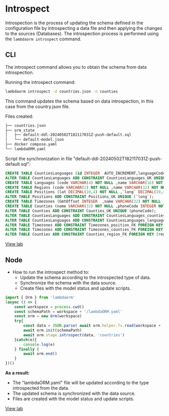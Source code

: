 # Introspect

Introspection is the process of updating the schema defined in the configuration file by introspecting a data file and then applying the changes to the sources (Databases). The introspection process is performed using the `lambdaorm introspect` command.

## CLI

The introspect command allows you to obtain the schema from data introspection.

Running the introspect command:

```sh
lambdaorm introspect -d countries.json -n counties
```

This command updates the schema based on data introspection, in this case from the country.json file.

Files created:

```sh
├── countries.json
├── orm_state
│   ├── default-ddl-20240502T182117031Z-push-default.sql
│   └── default-model.json
├── docker compose.yaml
└── lambdaORM.yaml
```

Script the synchronization in file "default-ddl-20240502T182117031Z-push-default.sql":

```sql
CREATE TABLE CountiesLanguages (id INTEGER  AUTO_INCREMENT,languageCode VARCHAR(4) NOT NULL ,countyName VARCHAR(32) NOT NULL ,CONSTRAINT CountiesLanguages_PK PRIMARY KEY (id));
ALTER TABLE CountiesLanguages ADD CONSTRAINT CountiesLanguages_UK UNIQUE (countyName,languageCode);
CREATE TABLE Languages (code VARCHAR(4) NOT NULL ,name VARCHAR(16) NOT NULL ,CONSTRAINT Languages_PK PRIMARY KEY (code));
CREATE TABLE Regions (code VARCHAR(2) NOT NULL ,name VARCHAR(32) NOT NULL ,CONSTRAINT Regions_PK PRIMARY KEY (code));
CREATE TABLE Positions (lat DECIMAL(10,4) NOT NULL ,`long` DECIMAL(10,4) NOT NULL ,CONSTRAINT Positions_PK PRIMARY KEY (lat));
ALTER TABLE Positions ADD CONSTRAINT Positions_UK UNIQUE (`long`);
CREATE TABLE Timezones (GmtOffset INTEGER  ,name VARCHAR(32) NOT NULL ,positionLat DECIMAL(10,4) NOT NULL ,countyName VARCHAR(32) NOT NULL ,CONSTRAINT Timezones_PK PRIMARY KEY (name));
CREATE TABLE Counties (name VARCHAR(32) NOT NULL ,phoneCode INTEGER NOT NULL ,priority INTEGER NOT NULL ,regionCode VARCHAR(2) NOT NULL ,CONSTRAINT Counties_PK PRIMARY KEY (name));
ALTER TABLE Counties ADD CONSTRAINT Counties_UK UNIQUE (phoneCode);
ALTER TABLE CountiesLanguages ADD CONSTRAINT CountiesLanguages_counties_FK FOREIGN KEY (countyName) REFERENCES Counties (name);
ALTER TABLE CountiesLanguages ADD CONSTRAINT CountiesLanguages_languages_FK FOREIGN KEY (languageCode) REFERENCES Languages (code);
ALTER TABLE Timezones ADD CONSTRAINT Timezones_position_FK FOREIGN KEY (positionLat) REFERENCES Positions (lat);
ALTER TABLE Timezones ADD CONSTRAINT Timezones_counties_FK FOREIGN KEY (countyName) REFERENCES Counties (name);
ALTER TABLE Counties ADD CONSTRAINT Counties_region_FK FOREIGN KEY (regionCode) REFERENCES Regions (code);
```

[View lab](https://github.com/lambda-orm/lambdaorm-labs/tree/main/labs/cli/12-introspect)

## Node

- How to run the introspect method to:
   - Update the schema according to the introspected type of data.
   - Synchronize the schema with the data source.
   - Create files with the model status and update scripts.

```Typescript
import { Orm } from 'lambdaorm'
(async () => {
	const workspace = process.cwd()
	const schemaPath = workspace + '/lambdaORM.yaml'		
	const orm = new Orm(workspace)
	try{
		const data = JSON.parse( await orm.helper.fs.read(workspace + '/countries.json') || '{}')
		await orm.init(schemaPath)	
		await orm.stage.introspect(data, 'countries')
	}catch(e){
		console.log(e)
	} finally {
		await orm.end()
	}	
})()
```

**As a result:**

- The "lambdaORM.yaml" file will be updated according to the type introspected from the data.
- The updated schema is synchronized with the data source.
- Files are created with the model status and update scripts.

[View lab](https://github.com/lambda-orm/lambdaorm-labs/tree/main/labs/node/12-introspect)
